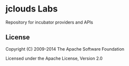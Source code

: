 jclouds Labs
============

Repository for incubator providers and APIs

License
-------
Copyright (C) 2009-2014 The Apache Software Foundation

Licensed under the Apache License, Version 2.0
